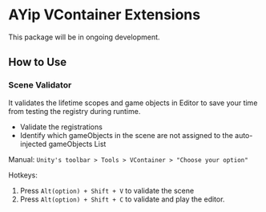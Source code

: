 # AYip VContainer Extensions
This package will be in ongoing development.

## How to Use
### Scene Validator
It validates the lifetime scopes and game objects in Editor to save your time from testing the registry during runtime.
- Validate the registrations
- Identify which gameObjects in the scene are not assigned to the auto-injected gameObjects List

Manual: `Unity's toolbar > Tools > VContainer > "Choose your option"`

Hotkeys:
1. Press `Alt(option) + Shift + V` to validate the scene
2. Press `Alt(option) + Shift + C` to validate and play the editor.